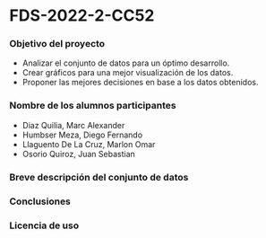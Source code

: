# FDS-2022-2-CC52

### Objetivo del proyecto

- Analizar el conjunto de datos para un óptimo desarrollo. 
- Crear gráficos para una mejor visualización de los datos. 
- Proponer las mejores decisiones en base a los datos obtenidos.

### Nombre de los alumnos participantes

- Diaz Quilia, Marc Alexander
- Humbser Meza, Diego Fernando
- Llaguento De La Cruz, Marlon Omar
- Osorio Quiroz, Juan Sebastian

### Breve descripción del conjunto de datos
### Conclusiones
### Licencia de uso
